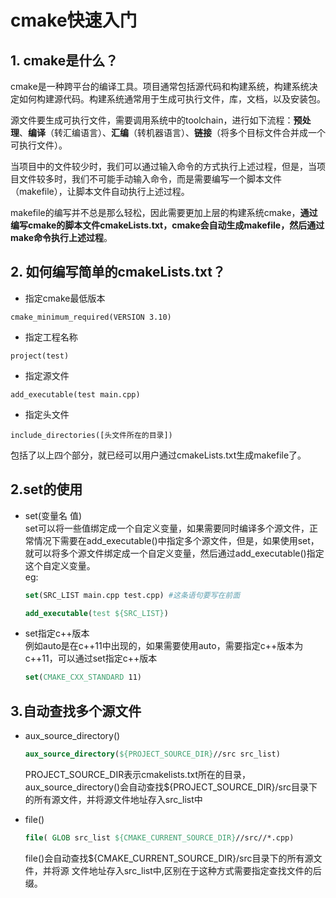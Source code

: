 # cmake快速入门
## 1. cmake是什么？
cmake是一种跨平台的编译工具。项目通常包括源代码和构建系统，构建系统决定如何构建源代码。构建系统通常用于生成可执行文件，库，文档，以及安装包。  

源文件要生成可执行文件，需要调用系统中的toolchain，进行如下流程：**预处理**、**编译**（转汇编语言）、**汇编**（转机器语言）、**链接**（将多个目标文件合并成一个可执行文件）。  

当项目中的文件较少时，我们可以通过输入命令的方式执行上述过程，但是，当项目文件较多时，我们不可能手动输入命令，而是需要编写一个脚本文件（makefile），让脚本文件自动执行上述过程。  

makefile的编写并不总是那么轻松，因此需要更加上层的构建系统cmake，**通过编写cmake的脚本文件cmakeLists.txt，cmake会自动生成makefile，然后通过make命令执行上述过程**。


## 2. 如何编写简单的cmakeLists.txt？
* 指定cmake最低版本
```
cmake_minimum_required(VERSION 3.10)
```
* 指定工程名称
```
project(test)
```
* 指定源文件
```
add_executable(test main.cpp)
```
* 指定头文件
```
include_directories([头文件所在的目录])
```

包括了以上四个部分，就已经可以用户通过cmakeLists.txt生成makefile了。


## 2.set的使用
* set(变量名 值)  
  set可以将一些值绑定成一个自定义变量，如果需要同时编译多个源文件，正常情况下需要在add_executable()中指定多个源文件，但是，如果使用set，就可以将多个源文件绑定成一个自定义变量，然后通过add_executable()指定这个自定义变量。   
  eg: 
  ```cmake
  set(SRC_LIST main.cpp test.cpp) #这条语句要写在前面  

  add_executable(test ${SRC_LIST})
  ```

* set指定c++版本   
  例如auto是在c++11中出现的，如果需要使用auto，需要指定c++版本为c++11，可以通过set指定c++版本
  ```cmake
  set(CMAKE_CXX_STANDARD 11)
  ```

## 3.自动查找多个源文件
* aux_source_directory() 
  ~~~cmake
  aux_source_directory(${PROJECT_SOURCE_DIR}//src src_list) 
  ~~~
  PROJECT_SOURCE_DIR表示cmakelists.txt所在的目录，aux_source_directory()会自动查找${PROJECT_SOURCE_DIR}/src目录下的所有源文件，并将源文件地址存入src_list中

* file()
  ~~~cmake
  file( GLOB src_list ${CMAKE_CURRENT_SOURCE_DIR}//src//*.cpp) 
  ~~~
  file()会自动查找${CMAKE_CURRENT_SOURCE_DIR}/src目录下的所有源文件，并将源 文件地址存入src_list中,区别在于这种方式需要指定查找文件的后缀。